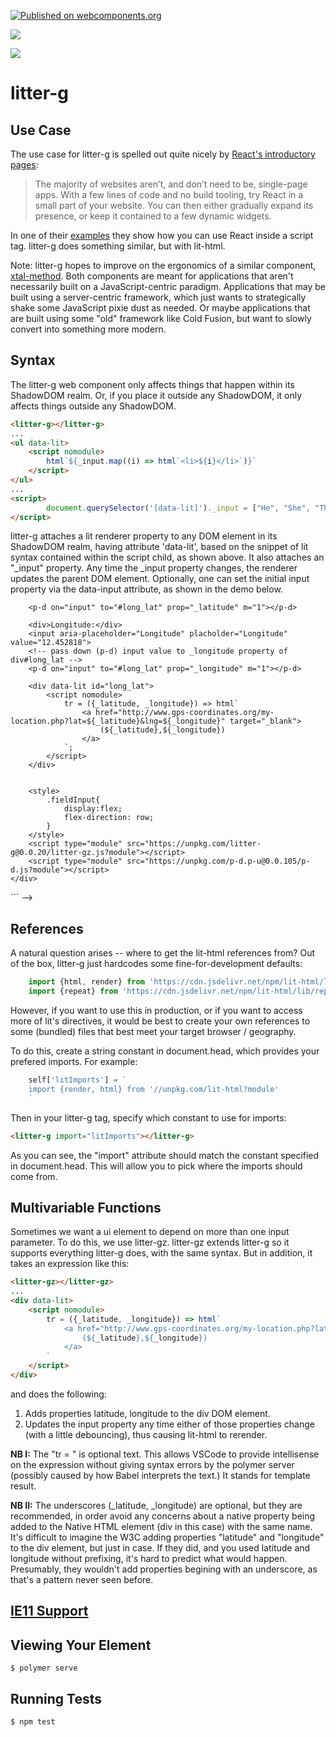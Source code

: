 [![Published on webcomponents.org](https://img.shields.io/badge/webcomponents.org-published-blue.svg)](https://www.webcomponents.org/element/litter-g)

<a href="https://nodei.co/npm/litter-g/"><img src="https://nodei.co/npm/litter-g.png"></a>

<img src="https://badgen.net/bundlephobia/minzip/litter-g">


# litter-g

## Use Case

The use case for litter-g is spelled out quite nicely by [React's introductory pages](https://reactjs.org/docs/add-react-to-a-website.html):

>The majority of websites aren’t, and don’t need to be, single-page apps. With a few lines of code and no build tooling, try React in a small part of your website. You can then either gradually expand its presence, or keep it contained to a few dynamic widgets.

In one of their [examples](https://raw.githubusercontent.com/reactjs/reactjs.org/master/static/html/single-file-example.html) they show how you can use React inside a script tag.  litter-g does something similar, but with lit-html.

Note:  litter-g hopes to improve on the ergonomics of a similar component, [xtal-method](https://www.webcomponents.org/element/xtal-method).  Both components are meant for applications that aren't necessarily built on a JavaScript-centric paradigm.  Applications that may be built using a server-centric framework, which just wants to strategically shake some JavaScript pixie dust as needed.  Or maybe applications that are built using some "old" framework like Cold Fusion, but want to slowly convert into something more modern. 

## Syntax

The litter-g web component only affects things that happen within its ShadowDOM realm.  Or, if you place it outside any ShadowDOM, it only affects things outside any ShadowDOM.

```html
<litter-g></litter-g>
...
<ul data-lit>
    <script nomodule>
        html`${_input.map((i) => html`<li>${i}</li>`)}`
    </script>
</ul>
...
<script>
        document.querySelector('[data-lit]')._input = ["He", "She", "They", "Ze"];
</script>
```

litter-g attaches a lit renderer property to any DOM element in its ShadowDOM realm, having attribute 'data-lit', based on the snippet of lit syntax contained within the script child, as shown above.  It also attaches an "_input" property.  Any time the _input property changes, the renderer updates the parent DOM element. Optionally, one can set the initial input property via the data-input attribute, as shown in the demo below.

<!--
```
<custom-element-demo>
  <template>
    <div>
        <litter-gz></litter-gz>
        <ul data-lit data-input='["He", "She", "They", "Ze"]'>
                <script nomodule>
                    html`${_input.map((i) => html`<li>${i}</li>`)}`
                </script>
        </ul>

        <div>Latutide: </div>
        <input aria-placeholder="Latitude" placeholder="Latitude" value="41.903878">
        <!-- pass down (p-d) input value to _latitude property of div#long_lat -->
        <p-d on="input" to="#long_lat" prop="_latitude" m="1"></p-d>

        <div>Longitude:</div>
        <input aria-placeholder="Longitude" placholder="Longitude" value="12.452818">
        <!-- pass down (p-d) input value to _longitude property of div#long_lat -->
        <p-d on="input" to="#long_lat" prop="_longitude" m="1"></p-d>
        
        <div data-lit id="long_lat">
            <script nomodule>
                tr = ({_latitude, _longitude}) => html`
                    <a href="http://www.gps-coordinates.org/my-location.php?lat=${_latitude}&lng=${_longitude}" target="_blank">
                        (${_latitude},${_longitude})
                    </a> 
                `;
            </script>
        </div>


        <style>
            .fieldInput{
                display:flex;
                flex-direction: row;
            }
        </style>
        <script type="module" src="https://unpkg.com/litter-g@0.0.20/litter-gz.js?module"></script>
        <script type="module" src="https://unpkg.com/p-d.p-u@0.0.105/p-d.js?module"></script>
    </div>
  </template>
</custom-element-demo>
```
-->

## References

A natural question arises -- where to get the lit-html references from?  Out of the box, litter-g just hardcodes some fine-for-development defaults:

```JavaScript
    import {html, render} from 'https://cdn.jsdelivr.net/npm/lit-html/lit-html.js';
    import {repeat} from 'https://cdn.jsdelivr.net/npm/lit-html/lib/repeat.js';
```

However, if you want to use this in production, or if you want to access more of lit's directives, it would be best to create your own references to some (bundled) files that best meet your target browser / geography.

To do this, create a string constant in document.head, which provides your prefered imports.  For example:

```JavaScript
    self['litImports'] = `
    import {render, html} from '//unpkg.com/lit-html?module'
    `
```

Then in your litter-g tag, specify which constant to use for imports:

```html
<litter-g import="litImports"></litter-g>
```

As you can see, the "import" attribute should match the constant specified in document.head.  This will allow you to pick where the imports should come from.

## Multivariable Functions

Sometimes we want a ui element to depend on more than one input parameter.  To do this, we use litter-gz.  litter-gz extends litter-g so it supports everything litter-g does, with the same syntax.  But in addition, it takes an expression like this:

```html
<litter-gz></litter-gz>
...
<div data-lit>
    <script nomodule>
        tr = ({_latitude, _longitude}) => html`
            <a href="http://www.gps-coordinates.org/my-location.php?lat=${_latitude}&lng=${_longitude}" target="_blank">
                (${_latitude},${_longitude})
            </a> 
        `
    </script>
</div>
```

and does the following:

1)  Adds properties latitude, longitude to the div DOM element.   
2)  Updates the input property any time either of those properties change (with a little debouncing), thus causing lit-html to rerender.

**NB I:** The "tr = " is optional text.  This allows VSCode to provide intellisense on the expression without giving syntax errors by the polymer server (possibly caused by how Babel interprets the text.)   It stands for template result.

**NB II:** The underscores (_latitude, _longitude) are optional, but they are recommended, in order avoid any concerns about a native property being added to the Native HTML element (div in this case) with the same name.  It's difficult to imagine the W3C adding properties "latitude" and "longitude" to the div element, but just in case.  If they did, and you used latitude and longitude without prefixing, it's hard to predict what would happen.  Presumably, they wouldn't add properties begining with an underscore, as that's a pattern never seen before.

##   [IE11 Support](https://youtu.be/YVi6ZYzD_Gc?t=275) 

## Viewing Your Element

```
$ polymer serve
```

## Running Tests

```
$ npm test
```